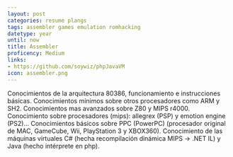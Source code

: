 ```yaml
---
layout: post
categories: resume plangs
tags: assembler games emulation romhacking
datetype: year
until: now
title: Assembler
proficency: Medium
links:
- https://github.com/soywiz/phpJavaVM
icon: assembler.png
---
```


Conocimientos de la arquitectura 80386, funcionamiento e instrucciones básicas.
Conocimientos mínimos sobre otros procesadores como ARM y SH2. Conocimientos mas avanzados sobre Z80 y MIPS r4000.
Conocimiento sobre procesadores (mips): allegrex (PSP) y emotion engine (PS2)...
Conocimientos básicos sobre PPC (PowerPC) (procesador original de MAC, GameCube, Wii, PlayStation 3 y XBOX360).
Conocimiento de las máquinas virtuales C# (hecha recompilación dinámica MIPS -> .NET IL) y Java (hecho intérprete en php).
